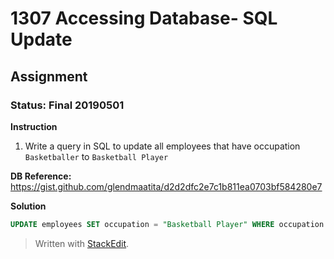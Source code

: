 # 1307 Accessing Database- SQL Update
## Assignment
### Status: Final 20190501

**Instruction**
 1. Write a query in SQL to update all employees that have occupation `Basketballer` to `Basketball Player`

**DB Reference:**
https://gist.github.com/glendmaatita/d2d2dfc2e7c1b811ea0703bf584280e7

**Solution**
```SQL
UPDATE employees SET occupation = "Basketball Player" WHERE occupation = "Basketballer";
```

> Written with [StackEdit](https://stackedit.io/).